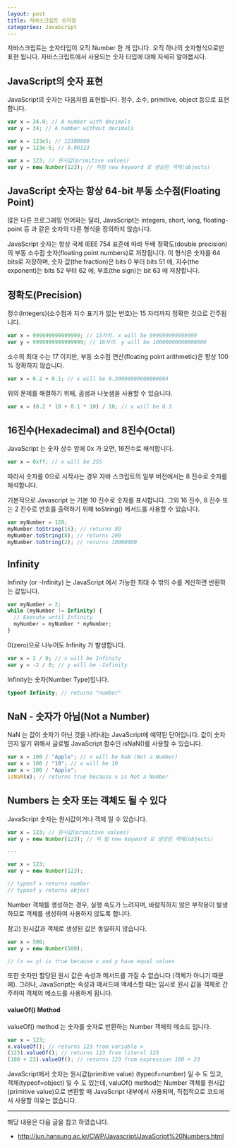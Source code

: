 ```yaml
---
layout: post
title: 자바스크립트 숫자형
categories: JavaScript
---
```



자바스크립트는 숫자타입이 오직 Number 한 개 입니다. 오직 하나의 숫자형식으로만 표현 됩니다. 자바스크립트에서 사용되는 숫자 타입에 대해 자세히 알아봅시다.

## JavaScript의 숫자 표현

JavaScript의 숫자는 다음처럼 표현됩니다. 정수, 소수, primitive, object 등으로 표현합니다.

```js
var x = 34.0; // A number with decimals
var y = 34; // A number without decimals

var x = 123e5; // 12300000
var y = 123e-5; // 0.00123

var x = 123; // 원시값(primitive values)
var y = new Number(123); // 처럼 new keyword 로 생성된 객체(objects)
```

## JavaScript 숫자는 항상 64-bit 부동 소수점(Floating Point)

많은 다른 프로그래밍 언어와는 달리, JavaScript는 integers, short, long, floating-point 등 과 같은 숫자의 다른 형식을 정의하지 않습니다.

JavaScript 숫자는 항상 국제 IEEE 754 표준에 따라 두배 정확도(double precision)의 부동 소수점 숫자(floating point numbers)로 저장됩니다. 이 형식은 숫자를 64 bits로 저장하며, 숫자 값(the fraction)은 bits 0 부터 bits 51 에, 지수(the exponent)는 bits 52 부터 62 에, 부호(the sign)는 bit 63 에 저장합니다.

## 정확도(Precision)

정수(Integers)(소수점과 지수 표기가 없는 번호)는 15 자리까지 정확한 것으로 간주됩니다.

```js
var x = 999999999999999; // 15자리. x will be 999999999999999
var y = 9999999999999999; // 16자리. y will be 10000000000000000
```

소수의 최대 수는 17 이지만, 부동 소수점 연산(floating point arithmetic)은 항상 100 % 정확하지 않습니다.

```js
var x = 0.2 + 0.1; // x will be 0.30000000000000004
```

위의 문제를 해결하기 위해, 곱샘과 나눗샘을 사용할 수 있습니다.

```js
var x = (0.2 * 10 + 0.1 * 10) / 10; // x will be 0.3
```

## 16진수(Hexadecimal) and 8진수(Octal)

JavaScript 는 숫자 상수 앞에 0x 가 오면, 16진수로 해석합니다.

```js
var x = 0xff; // x will be 255
```

따라서 숫자를 0으로 시작사는 경우 자바 스크립트의 일부 버전에서는 8 진수로 숫자를 해석합니다.

기본적으로 Javascript 는 기본 10 진수로 숫자를 표시합니다. 그외 16 진수, 8 진수 또는 2 진수로 번호를 출력하기 위해 toString() 메서드를 사용할 수 있습니다.

```js
var myNumber = 128;
myNumber.toString(16); // returns 80
myNumber.toString(8); // returns 200
myNumber.toString(2); // returns 10000000
```

## Infinity

Infinity (or -Infinity) 는 JavaScript 에서 가능한 최대 수 밖의 수를 계산하면 반환하는 값입니다.

```js
var myNumber = 2;
while (myNumber != Infinity) {
  // Execute until Infinity
  myNumber = myNumber * myNumber;
}
```

0(zero)으로 나누어도 Infinity 가 발생합니다.

```js
var x = 2 / 0; // x will be Infinity
var y = -2 / 0; // y will be -Infinity
```

Infinity는 숫자(Number Type)입니다.

```js
typeof Infinity; // returns "number"
```

## NaN - 숫자가 아님(Not a Number)

NaN 는 값이 숫자가 아닌 것을 나타내는 JavaScript에 예약된 단어입니다. 값이 숫자인지 알기 위해서 글로벌 JavaScript 함수인 isNaN()를 사용할 수 있습니다.

```js
var x = 100 / "Apple"; // x will be NaN (Not a Number)
var x = 100 / "10"; // x will be 10
var x = 100 / "Apple";
isNaN(x); // returns true because x is Not a Number
```

## Numbers 는 숫자 또는 객체도 될 수 있다

JavaScript 숫자는 원시값이거나 객체 일 수 있습니다.

```js
var x = 123; // 원시값(primitive values)
var y = new Number(123); // 처 럼 new keyword 로 생성된 객체(objects)

---

var x = 123;
var y = new Number(123);

// typeof x returns number
// typeof y returns object
```

Number 객체를 생성하는 경우, 실행 속도가 느려지며, 바람직하지 않은 부작용이 발생하므로 객체를 생성하여 사용하지 않도록 합니다.

참고) 원시값과 객체로 생성된 값은 동일하지 않습니다.

```js
var x = 500;
var y = new Number(500);

// (x == y) is true because x and y have equal values
```

또한 숫자만 할당된 원시 값은 속성과 메서드를 가질 수 없습니다 (객체가 아니기 때문에).
그러나, JavaScript는 속성과 메서드에 액세스할 때는 임시로 원시 값을 객체로 간주하여 객체의 메소드를 사용하게 됩니다.

#### valueOf() Method

valueOf() method 는 숫자를 숫자로 반환하는 Number 객체의 메소드 입니다.

```js
var x = 123;
x.valueOf(); // returns 123 from variable x
(123).valueOf(); // returns 123 from literal 123
(100 + 23).valueOf(); // returns 123 from expression 100 + 23
```

JavaScript에서 숫자는 원시값(primitive value) (typeof=number) 일 수 도 있고, 객체(typeof=object) 일 수 도 있는데, valuOf() method는 Number 객체를 원시값(primitive value)으로 변환할 때 JavaScript 내부에서 사용되며, 직접적으로 코드에서 사용할 이유는 없습니다.

---

해당 내용은 다음 글을 참고 하였습니다.

- http://jun.hansung.ac.kr/CWP/Javascript/JavaScript%20Numbers.html
